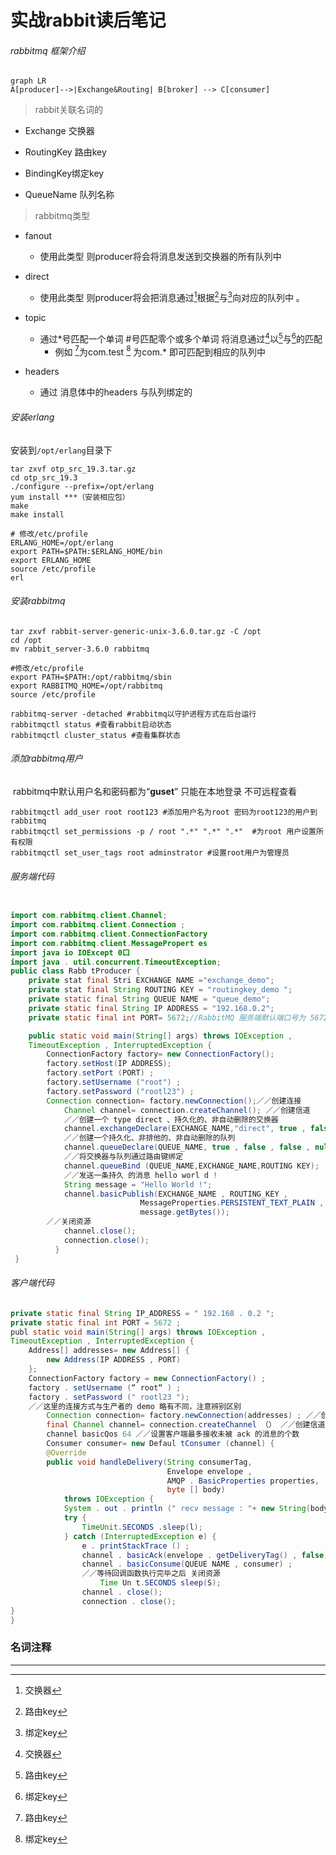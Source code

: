 # 实战rabbit读后笔记

###### rabbitmq 框架介绍

```mermaid
graph LR
A[producer]-->|Exchange&Routing| B[broker] --> C[consumer]
```

> rabbit关联名词的

* Exchange 交换器  

* RoutingKey 路由key

* BindingKey绑定key
* QueueName 队列名称

> rabbitmq类型

+ fanout 

  - 使用此类型 则producer将会将消息发送到交换器的所有队列中
+ direct

  - 使用此类型 则producer将会把消息通过[^Exchange]根据[^RoutingKey]与[^BindingKey]向对应的队列中 。
+ topic
  - 通过*号匹配一个单词 #号匹配零个或多个单词 将消息通过[^Exchange]以[^RoutingKey]与[^BindingKey]的匹配 
    - 例如 [^RoutingKey]为com.test [^BindingKey] 为com.*  即可匹配到相应的队列中
+ headers
  - 通过 消息体中的headers 与队列绑定的



######   安装erlang

  安装到`/opt/erlang`目录下

```   shell
tar zxvf otp_src_19.3.tar.gz
cd otp_src_19.3
./configure --prefix=/opt/erlang
yum install ***（安装相应包）
make
make install

# 修改/etc/profile
ERLANG_HOME=/opt/erlang
export PATH=$PATH:$ERLANG_HOME/bin
export ERLANG_HOME
source /etc/profile
erl
```

###### 安装rabbitmq

``` shell
tar zxvf rabbit-server-generic-unix-3.6.0.tar.gz -C /opt
cd /opt
mv rabbit_server-3.6.0 rabbitmq

#修改/etc/profile
export PATH=$PATH:/opt/rabbitmq/sbin
export RABBITMQ_HOME=/opt/rabbitmq
source /etc/profile

rabbitmq-server -detached #rabbitmq以守护进程方式在后台运行
rabbitmqctl status #查看rabbit启动状态
rabbitmqctl cluster_status #查看集群状态
```

###### 添加rabbitmq用户

​     rabbitmq中默认用户名和密码都为“**guset**”  只能在本地登录 不可远程查看

```  shell
rabbitmqctl add_user root root123 #添加用户名为root 密码为root123的用户到rabbitmq
rabbitmqctl set_permissions -p / root ".*" ".*" ".*"  #为root 用户设置所有权限
rabbitmqctl set_user_tags root adminstrator #设置root用户为管理员
```

###### 服务端代码

``` java

import com.rabbitmq.client.Channel; 
import com.rabbitmq.client.Connection ; 
import com.rabbitmq.client.ConnectionFactory
import com.rabbitmq.client.MessagePropert es
import java io IOExcept 0口
import java . util.concurrent.TimeoutException; 
public class Rabb tProducer { 
    private stat final Stri EXCHANGE NAME ="exchange_demo"; 
    private stat final String ROUTING KEY = "routingkey_demo "; 
    private static final String QUEUE NAME = "queue_demo"; 
    private static final String IP ADDRESS = "192.168.0.2"; 
    private static final int PORT= 5672;//RabbitMQ 服务端默认端口号为 5672

    public static void main(String[] args) throws IOException ,
    TimeoutException , InterruptedException { 
        ConnectionFactory factory= new ConnectionFactory();
        factory.setHost(IP ADDRESS); 
        factory.setPort (PORT) ; 
        factory.setUsername ("root") ; 
        factory.setPassword ("rootl23") ; 
        Connection connection= factory.newConnection();／／创建连接
            Channel channel= connection.createChannel(); ／／创建信道
            ／／创建一个 type direct 、持久化的、非自动删除的交换器
            channel.exchangeDeclare(EXCHANGE_NAME,"direct", true , false , null); 
            ／／创建一个持久化、非排他的、非自动删除的队列
            channel.queueDeclare(QUEUE_NAME, true , false , false , null); 
            ／／将交换器与队列通过路由键绑定
            channel.queueBind (QUEUE_NAME,EXCHANGE_NAME,ROUTING KEY);
            ／／发送一条持久 的消息 hello worl d ! 
            String message = "Hello World !"; 
            channel.basicPublish(EXCHANGE_NAME , ROUTING_KEY , 
                             MessageProperties.PERSISTENT_TEXT_PLAIN , 
                             message.getBytes()); 
        ／／关闭资源
            channel.close();
            connection.close();
          }
 }
```

###### 客户端代码

```java
private static final String IP_ADDRESS = " 192.168 . 0.2 "; 
private static final int PORT = 5672 ; 
publ static void main(String[] args) throws IOException , 
TimeoutException , InterruptedException { 
    Address[] addresses= new Address[] { 
        new Address(IP ADDRESS , PORT) 
    };
    ConnectionFactory factory = new ConnectionFactory() ; 
    factory . setUsername (“ root“ ) ; 
    factory . setPassword (" rootl23 "); 
    ／／这里的连接方式与生产者的 demo 略有不同，注意辨别区别
        Connection connection= factory.newConnection(addresses) ; ／／创建连接
        final Channel channel= connection.createChannel （） ／／创建信道
        channel basicQos 64 ／／设置客户端最多接收未被 ack 的消息的个数
        Consumer consumer= new Defaul tConsumer (channel) { 
        @Override 
        public void handleDelivery(String consumerTag, 
                                   Envelope envelope , 
                                   AMQP . BasicProperties properties, 
                                   byte [] body) 
            throws IOException { 
            System . out . println (" recv message : "+ new String(body)) ; 
            try { 
                TimeUnit.SECONDS .sleep(l); 
            } catch (InterruptedException e) { 
                e . printStackTrace () ; 
                channel . basicAck(envelope . getDeliveryTag() , false) ; 
                channel . basicConsume(QUEUE NAME , consumer) ; 
                ／／等待回调函数执行完毕之后 关闭资源
                    Time Un t.SECONDS sleep(S);
                channel . close(); 
                connection . close();
}
}
```





 



### 名词注释

---------

[^Exchange]:交换器
[^RoutingKey]: 路由key
[^BindingKey]:绑定key
[^消息label]: 路由key + 绑定key





